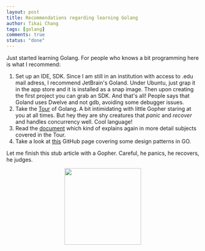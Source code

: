 ```yaml
---
layout: post
title: Recommendations regarding learning Golang
author: Tikai Chang
tags: [golang]
comments: true
status: "done"
---
```


Just started learning Golang. For people who knows a bit programming here is what I recommend:
1. Set up an IDE, SDK. Since I am still in an institution with access to .edu mail adress, I recommend JetBrain's Goland. Under Ubuntu, just grap it in the app store and it is installed as a snap image. Then upon creating the first project you can grab an SDK. And that's all! People says that Goland uses Dwelve and not gdb, avoiding some debugger issues.
2. Take the [Tour](https://tour.golang.org/welcome/1) of Golang. A bit intimidating with little Gopher staring at you at all times. But hey they are shy creatures that *panic* and *recover* and handles concurrency well. Cool language!
3. Read the [document](https://golang.org/doc/effective_go.html) which kind of explains again in more detail subjects covered in the Tour.
4. Take a look at [this](https://github.com/tmrts/go-patterns) GitHub page covering some design patterns in GO.

Let me finish this stub article with a Gopher. Careful, he panics, he recovers, he judges.

<div align='center'>
<img src = "https://github.com/tmrts/go-patterns/blob/master/gopher.png?raw=true"  width="200">
</div>
